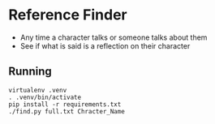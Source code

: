 # Reference Finder

- Any time a character talks or someone talks about them
- See if what is said is a reflection on their character

## Running

```
virtualenv .venv
. .venv/bin/activate
pip install -r requirements.txt
./find.py full.txt Chracter_Name
```
